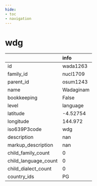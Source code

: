 ```yaml
---
hide:
- toc
- navigation
---
```

# wdg
|                      | info      |
|:---------------------|:----------|
| id                   | wada1263  |
| family_id            | nucl1709  |
| parent_id            | osum1243  |
| name                 | Wadaginam |
| bookkeeping          | False     |
| level                | language  |
| latitude             | -4.52754  |
| longitude            | 144.972   |
| iso639P3code         | wdg       |
| description          | nan       |
| markup_description   | nan       |
| child_family_count   | 0         |
| child_language_count | 0         |
| child_dialect_count  | 0         |
| country_ids          | PG        |